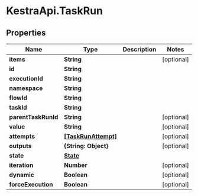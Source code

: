 # KestraApi.TaskRun

## Properties

Name | Type | Description | Notes
------------ | ------------- | ------------- | -------------
**items** | **String** |  | [optional] 
**id** | **String** |  | 
**executionId** | **String** |  | 
**namespace** | **String** |  | 
**flowId** | **String** |  | 
**taskId** | **String** |  | 
**parentTaskRunId** | **String** |  | [optional] 
**value** | **String** |  | [optional] 
**attempts** | [**[TaskRunAttempt]**](TaskRunAttempt.md) |  | [optional] 
**outputs** | **{String: Object}** |  | [optional] 
**state** | [**State**](State.md) |  | 
**iteration** | **Number** |  | [optional] 
**dynamic** | **Boolean** |  | [optional] 
**forceExecution** | **Boolean** |  | [optional] 


